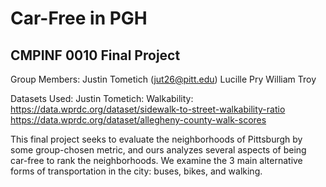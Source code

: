 # Car-Free in PGH
## CMPINF 0010 Final Project

Group Members:
Justin Tometich (jut26@pitt.edu)
Lucille Pry
William Troy

Datasets Used:
Justin Tometich: Walkability:
https://data.wprdc.org/dataset/sidewalk-to-street-walkability-ratio
https://data.wprdc.org/dataset/allegheny-county-walk-scores


This final project seeks to evaluate the neighborhoods of Pittsburgh by some group-chosen metric, and ours analyzes several aspects of being car-free to rank the neighborhoods. We examine the 3 main alternative forms of transportation in the city: buses, bikes, and walking.